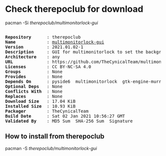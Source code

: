 # Check therepoclub for download

        
pacman -Si *therepoclub/multimonitorlock-gui*

<div class="highlight"><pre class="highlight"><text>
<b>Repository</b>      : therepoclub
<b>Name</b>            : <a href='../../x86_64/multimonitorlock-gui-2021.01.02-1-any.pkg.tar.zst'>multimonitorlock-gui</a>
<b>Version</b>         : 2021.01.02-1
<b>Description</b>     : GUI for multimonitorlock to set the background using QT6 and pyside6
<b>Architecture</b>    : any
<b>URL</b>             : https://github.com/TheCynicalTeam/multimonitorlock-gui
<b>Licenses</b>        : CC BY-NC-SA 4.0
<b>Groups</b>          : None
<b>Provides</b>        : None
<b>Depends On</b>      : pyside6  multimonitorlock  gtk-engine-murrine
<b>Optional Deps</b>   : None
<b>Conflicts With</b>  : None
<b>Replaces</b>        : None
<b>Download Size</b>   : 17.04 KiB
<b>Installed Size</b>  : 10.93 KiB
<b>Packager</b>        : TheCynicalTeam <wayne6324@gmail.com>
<b>Build Date</b>      : Sat 02 Jan 2021 10:56:27 GMT
<b>Validated By</b>    : MD5 Sum  SHA-256 Sum  Signature
</text></pre></div>

## How to install from therepoclub

        
pacman -S *therepoclub/multimonitorlock-gui*
